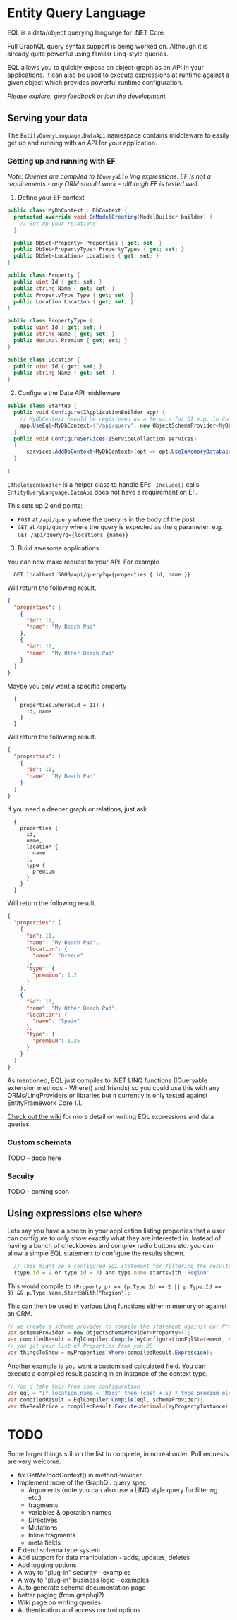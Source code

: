 # Entity Query Language
EQL is a data/object querying language for .NET Core.

Full GraphQL query syntax support is being worked on. Although it is already quite powerful using familar Linq-style queries.

EQL allows you to quickly expose an object-graph as an API in your applications. It can also be used to execute expressions at runtime against a given object which provides powerful runtime configuration.

_Please explore, give feedback or join the development._

## Serving your data
The ``EntityQueryLanguage.DataApi`` namespace contains middleware to easily get up and running with an API for your application.

### Getting up and running with EF

_Note: Queries are compiled to `IQueryable` linq expressions. EF is not a requirements - any ORM should work - although EF is tested well._

1. Define your EF context

```csharp
public class MyDbContext : DbContext {
  protected override void OnModelCreating(ModelBuilder builder) {
    // Set up your relations
  }

  public DbSet<Property> Properties { get; set; }
  public DbSet<PropertyType> PropertyTypes { get; set; }
  public DbSet<Location> Locations { get; set; }
}

public class Property {
  public uint Id { get; set; }
  public string Name { get; set; }
  public PropertyType Type { get; set; }
  public Location Location { get; set; }
}

public class PropertyType {
  public uint Id { get; set; }
  public string Name { get; set; }
  public decimal Premium { get; set; }
}

public class Location {
  public uint Id { get; set; }
  public string Name { get; set; }
}
```
2. Configure the Data API middleware

```csharp
public class Startup {
  public void Configure(IApplicationBuilder app) {
    // MyDbContext hsould be registered as a Service for DI e.g. in ConfigureServices()
    app.UseEql<MyDbContext>("/api/query", new ObjectSchemaProvider<MyDbContext>(), new EfRelationHandler(typeof(EntityFrameworkQueryableExtensions)));
  }
  public void ConfigureServices(IServiceCollection services)
  {
      services.AddDbContext<MyDbContext>(opt => opt.UseInMemoryDatabase());
  }

}
```
`EfRelationHandler` is a helper class to handle EFs `.Include()` calls. `EntityQueryLanguage.DataApi` does not have a requirement on EF.

This sets up 2 end points:
- `POST` at `/api/query` where the query is in the body of the post
- `GET` at `/api/query` where the query is expected as the `q` parameter. e.g. `GET /api/query?q={locations {name}}`

3. Build awesome applications

You can now make request to your API. For example
```
  GET localhost:5000/api/query?q={properties { id, name }}
```
Will return the following result.
```json
{
  "properties": [
    {
      "id": 11,
      "name": "My Beach Pad"
    },
    {
      "id": 12,
      "name": "My Other Beach Pad"
    }
  ]
}
```
Maybe you only want a specific property
```
  {
    properties.where(id = 11) {
      id, name
    }
  }
```
Will return the following result.
```json
{
  "properties": [
    {
      "id": 11,
      "name": "My Beach Pad"
    }
  ]
}
```
If you need a deeper graph or relations, just ask
```
  {
    properties {
      id,
      name,
      location {
        name
      },
      type {
        premium
      }
    }
  }
```
Will return the following result.
```json
{
  "properties": [
    {
      "id": 11,
      "name": "My Beach Pad",
      "location": {
        "name": "Greece"
      },
      "type": {
        "premium": 1.2
      }
    },
    {
      "id": 12,
      "name": "My Other Beach Pad",
      "location": {
        "name": "Spain"
      },
      "type": {
        "premium": 1.25
      }
    }
  ]
}
```

As mentioned, EQL just compiles to .NET LINQ functions (IQueryable extension methods - Where() and friends) so you could use this with any ORMs/LinqProviders or libraries but it currently is only tested against EntityFramework Core 1.1.

[Check out the wiki](https://github.com/lukemurray/EntityQueryLanguage/wiki) for more detail on writing EQL expressions and data queries.

### Custom schemata

TODO - doco here

### Secuity

TODO - coming soon

## Using expressions else where
Lets say you have a screen in your application listing properties that a user can configure to only show exactly what they are interested in. Instead of having a bunch of checkboxes and complex radio buttons etc. you can allow a simple EQL statement to configure the results shown.
```js
  // This might be a configured EQL statement for filtering the results. It has a context of Property
  (type.id = 2 or type.id = 3) and type.name startswith 'Region'
```
This would compile to `(Property p) => (p.Type.Id == 2 || p.Type.Id == 3) && p.Type.Name.StartsWith("Region");`

This can then be used in various Linq functions either in memory or against an ORM.
```csharp
// we create a schema provider to compile the statement against our Property type
var schemaProvider = new ObjectSchemaProvider<Property>();
var compiledResult = EqlCompiler.Compile(myConfigurationEqlStatement, schemaProvider);
// you get your list of Properties from you DB
var thingsToShow = myProperties.Where(compiledResult.Expression);
```

Another example is you want a customised calculated field. You can execute a compiled result passing in an instance of the context type.
```csharp
// You'd take this from some configuration
var eql = "if location.name = 'Mars' then (cost + 5) * type.premium else (cost * type.premium) / 3"
var compiledResult = EqlCompiler.Compile(eql, schemaProvider);
var theRealPrice = compiledResult.Execute<decimal>(myPropertyInstance);
```

# TODO
Some larger things still on the list to complete, in no real order. Pull requests are very welcome.

- fix GetMethodContext() in methodProvider
- Implement more of the GraphQL query spec
  - Arguments (note you can also use a LINQ style query for filtering etc.)
  - fragments
  - variables & operation names
  - Directives
  - Mutations
  - Inline fragments
  - meta fields
- Extend schema type system
- Add support for data manipulation - adds, updates, deletes
- Add logging options
- A way to "plug-in" security - examples
- A way to "plug-in" business logic - examples
- Auto generate schema documentation page
- better paging (from graphql?)
- Wiki page on writing queries
- Authentication and access control options
